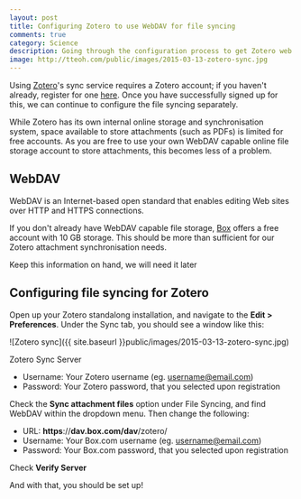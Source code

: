```yaml
---
layout: post
title: Configuring Zotero to use WebDAV for file syncing
comments: true
category: Science
description: Going through the configuration process to get Zotero web synchronisation going with your own WebDAV provider
image: http://tteoh.com/public/images/2015-03-13-zotero-sync.jpg
---
```


Using [Zotero](http://www.zotero.org)'s sync service requires a Zotero account; if you haven't already, register for one [here](https://www.zotero.org/user/register). Once you have successfully signed up for this, we can continue to configure the file syncing separately.

While Zotero has its own internal online storage and synchronisation system, space available to store attachments (such as PDFs) is limited for free accounts. As you are free to use your own WebDAV capable online file storage account to store attachments, this becomes less of a problem. 

<!--break-->

## WebDAV

<div class="message">
  WebDAV is an Internet-based open standard that enables editing Web sites over HTTP and HTTPS connections. 
</div>

If you don't already have WebDAV capable file storage, [Box](http://www.box.com) offers a free account with 10 GB storage. This should be more than sufficient for our Zotero attachment synchronisation needs.

Keep this information on hand, we will need it later

## Configuring file syncing for Zotero

Open up your Zotero standalong installation, and navigate to the <strong>Edit > Preferences</strong>. Under the Sync tab, you should see a window like this:

![Zotero sync]({{ site.baseurl }}public/images/2015-03-13-zotero-sync.jpg)

Zotero Sync Server

- Username: Your Zotero username (eg. username@email.com)
- Password: Your Zotero password, that you selected upon registration

Check the <strong>Sync attachment files</strong> option under File Syncing, and find WebDAV within the dropdown menu. Then change the following:

- URL: <strong>https</strong>://<strong>dav.box.com/dav</strong>/zotero/
- Username: Your Box.com username (eg. username@email.com)
- Password: Your Box.com password, that you selected upon registration

Check <strong>Verify Server</strong>

And with that, you should be set up!
